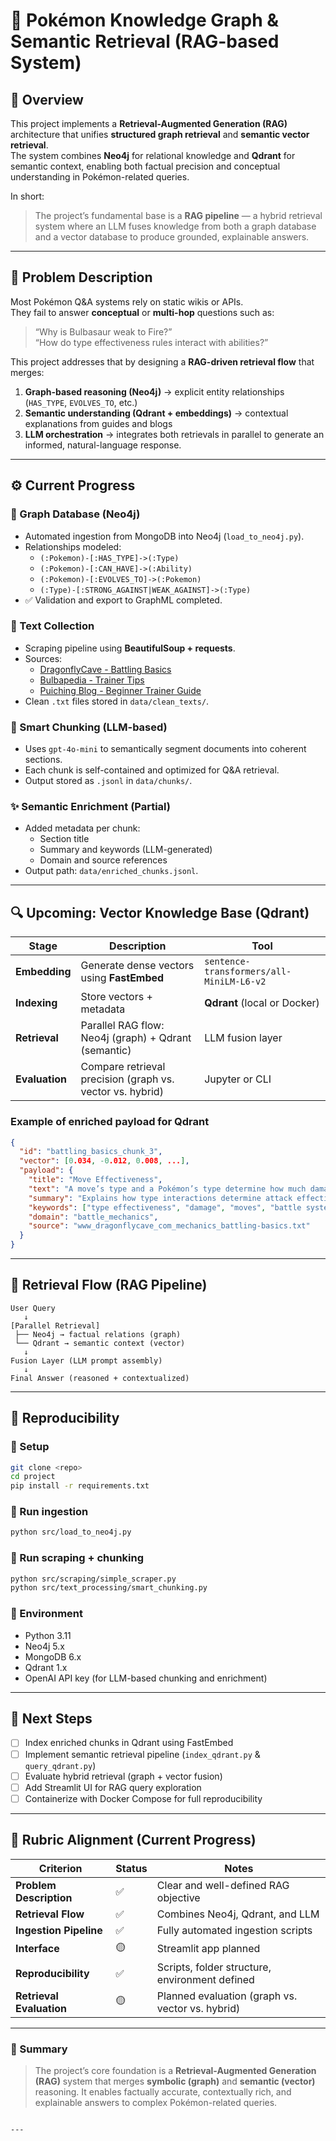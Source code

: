 # 🧠 Pokémon Knowledge Graph & Semantic Retrieval (RAG-based System)

## 📘 Overview
This project implements a **Retrieval-Augmented Generation (RAG)** architecture that unifies **structured graph retrieval** and **semantic vector retrieval**.  
The system combines **Neo4j** for relational knowledge and **Qdrant** for semantic context, enabling both factual precision and conceptual understanding in Pokémon-related queries.

In short:  
> The project’s fundamental base is a **RAG pipeline** — a hybrid retrieval system where an LLM fuses knowledge from both a graph database and a vector database to produce grounded, explainable answers.

---

## 🧩 Problem Description
Most Pokémon Q&A systems rely on static wikis or APIs.  
They fail to answer **conceptual** or **multi-hop** questions such as:

> “Why is Bulbasaur weak to Fire?”  
> “How do type effectiveness rules interact with abilities?”

This project addresses that by designing a **RAG-driven retrieval flow** that merges:
1. **Graph-based reasoning (Neo4j)** → explicit entity relationships (`HAS_TYPE`, `EVOLVES_TO`, etc.)  
2. **Semantic understanding (Qdrant + embeddings)** → contextual explanations from guides and blogs  
3. **LLM orchestration** → integrates both retrievals in parallel to generate an informed, natural-language response.

---

## ⚙️ Current Progress

### 🧱 Graph Database (Neo4j)
- Automated ingestion from MongoDB into Neo4j (`load_to_neo4j.py`).
- Relationships modeled:
  - `(:Pokemon)-[:HAS_TYPE]->(:Type)`
  - `(:Pokemon)-[:CAN_HAVE]->(:Ability)`
  - `(:Pokemon)-[:EVOLVES_TO]->(:Pokemon)`
  - `(:Type)-[:STRONG_AGAINST|WEAK_AGAINST]->(:Type)`
- ✅ Validation and export to GraphML completed.

### 📄 Text Collection
- Scraping pipeline using **BeautifulSoup + requests**.
- Sources:
  - [DragonflyCave - Battling Basics](https://www.dragonflycave.com/mechanics/battling-basics)  
  - [Bulbapedia - Trainer Tips](https://bulbapedia.bulbagarden.net/wiki/Trainer_Tips)  
  - [Puiching Blog - Beginner Trainer Guide](https://www.puiching.blog/puichinggazette/beginner-pokmon-trainer-guide)
- Clean `.txt` files stored in `data/clean_texts/`.

### 🧠 Smart Chunking (LLM-based)
- Uses `gpt-4o-mini` to semantically segment documents into coherent sections.  
- Each chunk is self-contained and optimized for Q&A retrieval.  
- Output stored as `.jsonl` in `data/chunks/`.

### ✨ Semantic Enrichment (Partial)
- Added metadata per chunk:
  - Section title  
  - Summary and keywords (LLM-generated)  
  - Domain and source references  
- Output path: `data/enriched_chunks.jsonl`.

---

## 🔍 Upcoming: Vector Knowledge Base (Qdrant)

| Stage | Description | Tool |
|--------|--------------|------|
| **Embedding** | Generate dense vectors using **FastEmbed** | `sentence-transformers/all-MiniLM-L6-v2` |
| **Indexing** | Store vectors + metadata | **Qdrant** (local or Docker) |
| **Retrieval** | Parallel RAG flow: Neo4j (graph) + Qdrant (semantic) | LLM fusion layer |
| **Evaluation** | Compare retrieval precision (graph vs. vector vs. hybrid) | Jupyter or CLI |

### Example of enriched payload for Qdrant
```json
{
  "id": "battling_basics_chunk_3",
  "vector": [0.034, -0.012, 0.008, ...],
  "payload": {
    "title": "Move Effectiveness",
    "text": "A move’s type and a Pokémon’s type determine how much damage it does...",
    "summary": "Explains how type interactions determine attack effectiveness.",
    "keywords": ["type effectiveness", "damage", "moves", "battle system"],
    "domain": "battle_mechanics",
    "source": "www_dragonflycave_com_mechanics_battling-basics.txt"
  }
}
````

---

## 🧭 Retrieval Flow (RAG Pipeline)

```
User Query
   ↓
[Parallel Retrieval]
 ├── Neo4j → factual relations (graph)
 └── Qdrant → semantic context (vector)
   ↓
Fusion Layer (LLM prompt assembly)
   ↓
Final Answer (reasoned + contextualized)
```

---

## 🧰 Reproducibility

### 🔧 Setup

```bash
git clone <repo>
cd project
pip install -r requirements.txt
```

### 🧱 Run ingestion

```bash
python src/load_to_neo4j.py
```

### 📄 Run scraping + chunking

```bash
python src/scraping/simple_scraper.py
python src/text_processing/smart_chunking.py
```

### 🧠 Environment

* Python 3.11
* Neo4j 5.x
* MongoDB 6.x
* Qdrant 1.x
* OpenAI API key (for LLM-based chunking and enrichment)

---

## 🧱 Next Steps

* [ ] Index enriched chunks in Qdrant using FastEmbed
* [ ] Implement semantic retrieval pipeline (`index_qdrant.py` & `query_qdrant.py`)
* [ ] Evaluate hybrid retrieval (graph + vector fusion)
* [ ] Add Streamlit UI for RAG query exploration
* [ ] Containerize with Docker Compose for full reproducibility

---

## 🧾 Rubric Alignment (Current Progress)

| Criterion                | Status | Notes                                            |
| ------------------------ | ------ | ------------------------------------------------ |
| **Problem Description**  | ✅      | Clear and well-defined RAG objective             |
| **Retrieval Flow**       | ✅      | Combines Neo4j, Qdrant, and LLM                  |
| **Ingestion Pipeline**   | ✅      | Fully automated ingestion scripts                |
| **Interface**            | 🟡     | Streamlit app planned                            |
| **Reproducibility**      | ✅      | Scripts, folder structure, environment defined   |
| **Retrieval Evaluation** | 🟡     | Planned evaluation (graph vs. vector vs. hybrid) |

---

### 🧩 Summary

> The project’s core foundation is a **Retrieval-Augmented Generation (RAG)** system that merges **symbolic (graph)** and **semantic (vector)** reasoning.
> It enables factually accurate, contextually rich, and explainable answers to complex Pokémon-related queries.

```

---